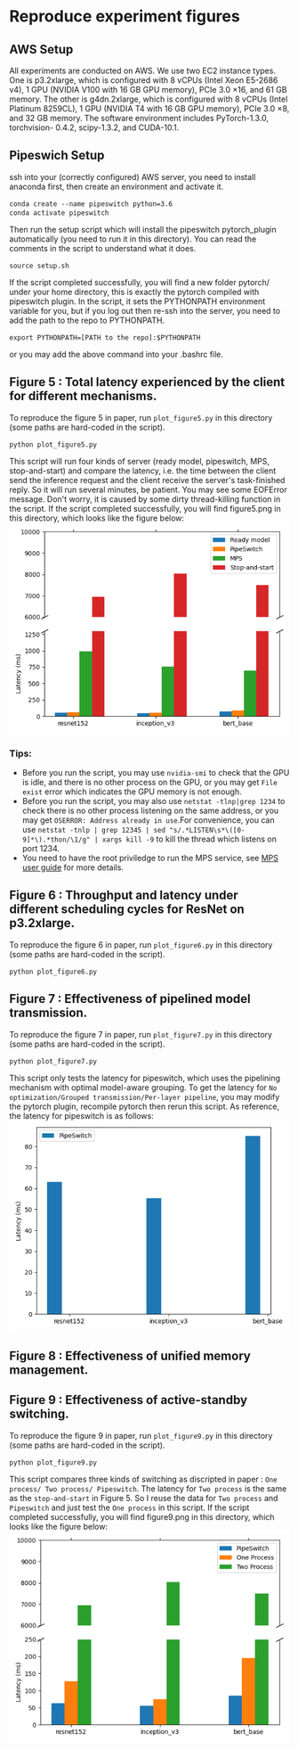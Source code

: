 # Reproduce experiment figures

## AWS Setup

All experiments are conducted on AWS. We use two EC2 instance types. One is p3.2xlarge, which is configured with 8 vCPUs (Intel Xeon E5-2686 v4), 1 GPU (NVIDIA V100 with 16 GB GPU memory), PCIe 3.0 ×16, and 61 GB memory. The other is g4dn.2xlarge, which is configured with 8 vCPUs (Intel Platinum 8259CL), 1 GPU (NVIDIA T4 with 16 GB GPU memory), PCIe 3.0 ×8, and 32 GB memory. The software environment includes PyTorch-1.3.0, torchvision- 0.4.2, scipy-1.3.2, and CUDA-10.1.

## Pipeswich Setup 
ssh into your (correctly configured) AWS server, you need to install anaconda first, then create an environment and activate it.
```
conda create --name pipeswitch python=3.6
conda activate pipeswitch
```
Then run the setup script which will install the pipeswitch pytorch\_plugin automatically (you need to run it in this directory). You can read the comments in the script to understand what it does.
```
source setup.sh
```
If the script completed successfully, you will find a new folder pytorch/ under your home directory, this is exactly the pytorch compiled with pipeswitch plugin.
In the script, it sets the PYTHONPATH environment variable for you, but if you log out then re-ssh into the server, you need to add the path to the repo to PYTHONPATH.
```
export PYTHONPATH=[PATH to the repo]:$PYTHONPATH
```
or you may add the above command into your .bashrc file.

## Figure 5 : Total latency experienced by the client for different mechanisms.
To reproduce the figure 5 in paper, run `plot_figure5.py` in this directory (some paths are hard-coded in the script).
```
python plot_figure5.py
```
This script will run four kinds of server (ready model, pipeswitch, MPS, stop-and-start) and compare the latency, i.e. the time between the client send the inference request and the client receive the server's task-finished reply. So it will run several minutes, be patient.
You may see some EOFError message. Don't worry, it is caused by some dirty thread-killing function in the script.
If the script completed successfully, you will find figure5.png in this directory, which looks like the figure below:
![image-figure5](./figure5.png)

### Tips:
- Before you run the script, you may use `nvidia-smi` to check that the GPU is idle, and there is no other process on the GPU, or you may get `File exist` error which indicates the GPU memory is not enough.
- Before you run the script, you may also use `netstat -tlnp|grep 1234` to check there is no other process listening on the same address, or you may get `OSERROR: Address already in use`.For convenience, you can use `netstat -tnlp | grep 12345 | sed "s/.*LISTEN\s*\([0-9]*\).*thon/\1/g" | xargs kill -9` to kill the thread which listens on port 1234.
- You need to have the root priviledge to run the MPS service, see [MPS user guide](https://docs.nvidia.com/deploy/pdf/CUDA_Multi_Process_Service_Overview.pdf) for more details.
## Figure 6 : Throughput and latency under different scheduling cycles for ResNet on p3.2xlarge.
To reproduce the figure 6 in paper, run `plot_figure6.py` in this directory (some paths are hard-coded in the script).
```
python plot_figure6.py
```

## Figure 7 : Effectiveness of pipelined model transmission.
To reproduce the figure 7 in paper, run `plot_figure7.py` in this directory (some paths are hard-coded in the script).
```
python plot_figure7.py
```
This script only tests the latency for pipeswitch, which uses the pipelining mechanism with optimal model-aware grouping. To get the latency for `No optimization/Grouped transmission/Per-layer pipeline`, you may modify the pytorch plugin, recompile pytorch then rerun this script. As reference, the latency for pipeswitch is as follows:
![image-figure7](./figure7.png)

## Figure 8 : Effectiveness of unified memory management.

## Figure 9 : Effectiveness of active-standby switching.
To reproduce the figure 9 in paper, run `plot_figure9.py` in this directory (some paths are hard-coded in the script).
```
python plot_figure9.py
```
This script compares three kinds of switching as discripted in paper : `One process/ Two process/ Pipeswitch`. The latency for `Two process` is the same as the `stop-and-start` in Figure 5. So I reuse the data for `Two process` and `Pipeswitch` and just test the `One process` in this script.
If the script completed successfully, you will find figure9.png in this directory, which looks like the figure below:
![image-figure9](./figure9.png) 
